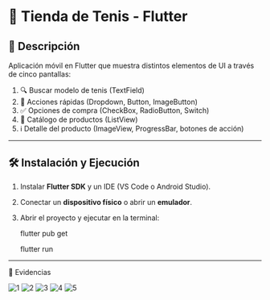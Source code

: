 # 🏬 Tienda de Tenis - Flutter

## 📌 Descripción
Aplicación móvil en Flutter que muestra distintos elementos de UI a través de cinco pantallas:

1. 🔍 Buscar modelo de tenis (TextField)  
2. 🛒 Acciones rápidas (Dropdown, Button, ImageButton)  
3. ✅ Opciones de compra (CheckBox, RadioButton, Switch)  
4. 📃 Catálogo de productos (ListView)  
5. ℹ️ Detalle del producto (ImageView, ProgressBar, botones de acción)

---

## 🛠 Instalación y Ejecución

1. Instalar **Flutter SDK** y un IDE (VS Code o Android Studio).  
2. Conectar un **dispositivo físico** o abrir un **emulador**.  
3. Abrir el proyecto y ejecutar en la terminal:

   flutter pub get
   
   flutter run

   
---

📸 Evidencias

![1](https://github.com/user-attachments/assets/359112de-7ef4-4e59-a05d-26082a82a475)
![2](https://github.com/user-attachments/assets/455dcb9e-1b9b-47f8-aa90-82a6a0db9c04)
![3](https://github.com/user-attachments/assets/64f891fc-88ff-41f1-9f06-ac4e793a3460)
![4](https://github.com/user-attachments/assets/0d3096b5-5c81-4e62-b0b0-9b5c55e1f597)
![5](https://github.com/user-attachments/assets/c3fc8d2e-d42c-4086-930f-4d3a3946280d)
